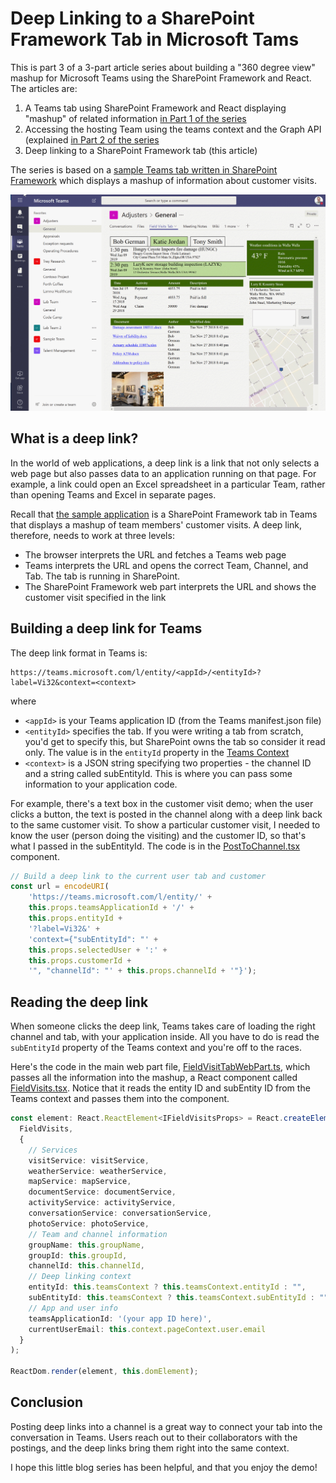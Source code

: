 # Deep Linking to a SharePoint Framework Tab in Microsoft Tams

This is part 3 of a 3-part article series about building a "360 degree view" mashup for Microsoft Teams using the SharePoint Framework and React. The articles are:

 1. A Teams tab using SharePoint Framework and React displaying "mashup" of related information [in Part 1 of the series](#)
 1. Accessing the hosting Team using the teams context and the Graph API (explained [in Part 2 of the series](#)
 1. Deep linking to a SharePoint Framework tab (this article)

 The series is based on a [sample Teams tab written in SharePoint Framework](https://github.com/SharePoint/sp-dev-fx-webparts/tree/master/samples/react-teams-tab-field-visit-mashup) which displays a mashup of information about customer visits.

![Field Visit Demo](./FieldVisitDemo.png)

## What is a deep link?

In the world of web applications, a deep link is a link that not only selects a web page but also passes data to an application running on that page. For example, a link could open an Excel spreadsheet in a particular Team, rather than opening Teams and Excel in separate pages.

Recall that [the sample application](https://github.com/SharePoint/sp-dev-fx-webparts/tree/master/samples/react-teams-tab-field-visit-mashup) is a SharePoint Framework tab in Teams that displays a mashup of team members' customer visits. A deep link, therefore, needs to work at three levels:

* The browser interprets the URL and fetches a Teams web page
* Teams interprets the URL and opens the correct Team, Channel, and Tab. The tab is running in SharePoint.
* The SharePoint Framework web part interprets the URL and shows the customer visit specified in the link

## Building a deep link for Teams

The deep link format in Teams is:

~~~
https://teams.microsoft.com/l/entity/<appId>/<entityId>?label=Vi32&context=<context>
~~~

where

* `<appId>` is your Teams application ID (from the Teams manifest.json file)
* `<entityId>` specifies the tab. If you were writing a tab from scratch, you'd get to specify this, but SharePoint owns the tab so consider it read only. The value is in the `entityId` property in the [Teams Context](https://docs.microsoft.com/en-us/microsoftteams/platform/concepts/tabs/tabs-context)
* `<context>` is a JSON string specifying two properties - the channel ID and a string called subEntityId. This is where you can pass some information to your application code.

For example, there's a text box in the customer visit demo; when the user clicks a button, the text is posted in the channel along with a deep link back to the same customer visit. To show a particular customer visit, I needed to know the user (person doing the visiting) and the customer ID, so that's what I passed in the subEntityId. The code is in the [PostToChannel.tsx](https://github.com/SharePoint/sp-dev-fx-webparts/blob/master/samples/react-teams-tab-field-visit-mashup/src/webparts/fieldVisitTab/components/PostToChannel.tsx) component.

~~~TypeScript
// Build a deep link to the current user tab and customer
const url = encodeURI(
    'https://teams.microsoft.com/l/entity/' +
    this.props.teamsApplicationId + '/' +
    this.props.entityId +
    '?label=Vi32&' +
    'context={"subEntityId": "' +
    this.props.selectedUser + ':' +
    this.props.customerId +
    '", "channelId": "' + this.props.channelId + '"}');
~~~

## Reading the deep link

When someone clicks the deep link, Teams takes care of loading the right channel and tab, with your application inside. All you have to do is read the `subEntityId` property of the Teams context and you're off to the races.

Here's the code in the main web part file, [FieldVisitTabWebPart.ts](https://github.com/SharePoint/sp-dev-fx-webparts/blob/master/samples/react-teams-tab-field-visit-mashup/src/webparts/fieldVisitTab/FieldVisitTabWebPart.ts), which passes all the information into the mashup, a React component called [FieldVisits.tsx](https://github.com/SharePoint/sp-dev-fx-webparts/blob/master/samples/react-teams-tab-field-visit-mashup/src/webparts/fieldVisitTab/components/FieldVisits.tsx). Notice that it reads the entity ID and subEntity ID from the Teams context and passes them into the component.

~~~TypeScript
const element: React.ReactElement<IFieldVisitsProps> = React.createElement(
  FieldVisits,
  {
    // Services
    visitService: visitService,
    weatherService: weatherService,
    mapService: mapService,
    documentService: documentService,
    activityService: activityService,
    conversationService: conversationService,
    photoService: photoService,
    // Team and channel information
    groupName: this.groupName,
    groupId: this.groupId,
    channelId: this.channelId,
    // Deep linking context
    entityId: this.teamsContext ? this.teamsContext.entityId : "",
    subEntityId: this.teamsContext ? this.teamsContext.subEntityId : "",
    // App and user info
    teamsApplicationId: '(your app ID here)',
    currentUserEmail: this.context.pageContext.user.email
  }
);

ReactDom.render(element, this.domElement);
~~~

## Conclusion

Posting deep links into a channel is a great way to connect your tab into the conversation in Teams. Users reach out to their collaborators with the postings, and the deep links bring them right into the same context.

I hope this little blog series has been helpful, and that you enjoy the demo!
